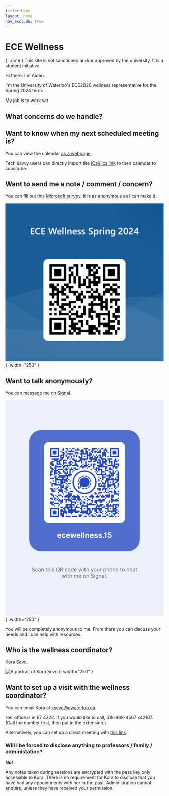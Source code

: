 ```yaml
---
title: Home
layout: home
nav_exclude: true
---
```


# ECE Wellness

{: .note }
This site is not sanctioned and/or approved by the university. It is a student initiative.

Hi there. I'm Aiden.

I'm the University of Waterloo's ECE2026 wellness representative for the Spring 2024 term.

My job is to work wit

## What concerns do we handle?



## Want to know when my next scheduled meeting is?

You can view the calendar [as a webpage](https://outlook.office365.com/owa/calendar/bdf8cd3f29a6436693acdf7d3e5a836d@uwaterloo.ca/140908a0e9a444c4be2bd53010e966fd15848364299214247537/calendar.html).

Tech savvy users can directly import the [iCal/.ics link](https://outlook.office365.com/owa/calendar/bdf8cd3f29a6436693acdf7d3e5a836d@uwaterloo.ca/140908a0e9a444c4be2bd53010e966fd15848364299214247537/calendar.ics) to their calendar to subscribe.

## Want to send me a note / comment / concern?

You can fill out this [Microsoft survey](https://forms.office.com/r/fP48b34BX8). It is as anonymous as I can make it.

![The wellness survey QR code.](./wellness-survey.png){: width="250" }

## Want to talk anonymously?

You can [message me on Signal](https://signal.me/#eu/id2XJDPw4gdtD8Avvs25yJVuUbKS7bpg8SvXd1WhPyg_sqVFt2NGe7XpMB9uN38k).

![A signal QR code.](./signal-username-qr-code.png){: width="250" }

You will be completely anonymous to me. From there you can discuss your needs and I can help with resources.

## Who is the wellness coordinator?

Kora Sevo.

![A portrait of Kora Sevo.](https://uwaterloo.ca/electrical-computer-engineering/sites/default/files/styles/uw_is_portrait/public/uploads/images/kora.jpg?itok=VvX10yPg){: width="250" }


## Want to set up a visit with the wellness coordinator?

You can email Kora at [ksevo@uwaterloo.ca](mailto:ksevo@uwaterloo.ca).

Her office is in E7 4322. If you would like to call, 519-888-4567 x42107. (Call the number first, then put in the extension.)

Alternatively, you can set up a direct meeting with [this link](https://outlook.office365.com/owa/calendar/bkg-ECEWellnessCoordinator@uwaterloo.ca/bookings/).

### Will I be forced to disclose anything to professors / family / administation?

**No!**

Any notes taken during sessions are encrypted with the pass key only accessible to Kora. There is no requirement for Kora
to disclose that you have had any appointments with her in the past. Administration cannot enquire, unless they have received your
permission.
